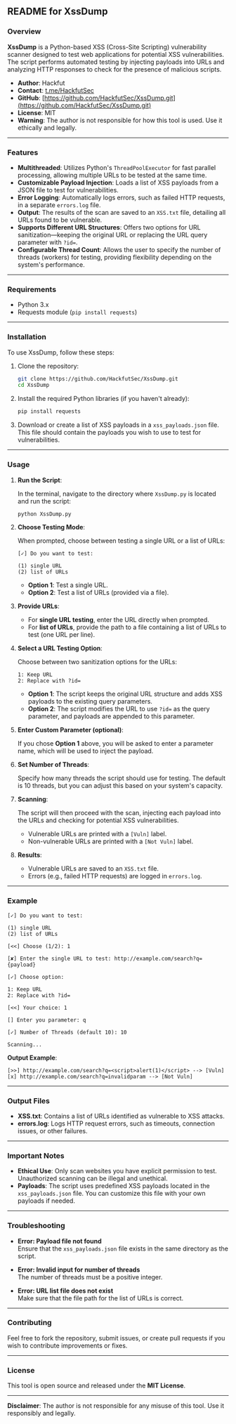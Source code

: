 ## **README for XssDump**

### Overview

**XssDump** is a Python-based XSS (Cross-Site Scripting) vulnerability scanner designed to test web applications for potential XSS vulnerabilities. The script performs automated testing by injecting payloads into URLs and analyzing HTTP responses to check for the presence of malicious scripts.

- **Author**: Hackfut
- **Contact**: [t.me/HackfutSec](https://t.me/HackfutSec)
- **GitHub**: [https://github.com/HackfutSec/XssDump.git](https://github.com/HackfutSec/XssDump.git)
- **License**: MIT
- **Warning**: The author is not responsible for how this tool is used. Use it ethically and legally.

---

### Features

- **Multithreaded**: Utilizes Python's `ThreadPoolExecutor` for fast parallel processing, allowing multiple URLs to be tested at the same time.
- **Customizable Payload Injection**: Loads a list of XSS payloads from a JSON file to test for vulnerabilities.
- **Error Logging**: Automatically logs errors, such as failed HTTP requests, in a separate `errors.log` file.
- **Output**: The results of the scan are saved to an `XSS.txt` file, detailing all URLs found to be vulnerable.
- **Supports Different URL Structures**: Offers two options for URL sanitization—keeping the original URL or replacing the URL query parameter with `?id=`.
- **Configurable Thread Count**: Allows the user to specify the number of threads (workers) for testing, providing flexibility depending on the system's performance.

---

### Requirements

- Python 3.x
- Requests module (`pip install requests`)

---

### Installation

To use XssDump, follow these steps:

1. Clone the repository:

   ```bash
   git clone https://github.com/HackfutSec/XssDump.git
   cd XssDump
   ```

2. Install the required Python libraries (if you haven't already):

   ```bash
   pip install requests
   ```

3. Download or create a list of XSS payloads in a `xss_payloads.json` file. This file should contain the payloads you wish to use to test for vulnerabilities.

---

### Usage

1. **Run the Script**:

   In the terminal, navigate to the directory where `XssDump.py` is located and run the script:

   ```bash
   python XssDump.py
   ```

2. **Choose Testing Mode**:

   When prompted, choose between testing a single URL or a list of URLs:

   ```plaintext
   [✓] Do you want to test:
   
   (1) single URL
   (2) list of URLs
   ```

   - **Option 1**: Test a single URL.
   - **Option 2**: Test a list of URLs (provided via a file).

3. **Provide URLs**:

   - For **single URL testing**, enter the URL directly when prompted.
   - For **list of URLs**, provide the path to a file containing a list of URLs to test (one URL per line).

4. **Select a URL Testing Option**:

   Choose between two sanitization options for the URLs:

   ```plaintext
   1: Keep URL
   2: Replace with ?id=
   ```

   - **Option 1**: The script keeps the original URL structure and adds XSS payloads to the existing query parameters.
   - **Option 2**: The script modifies the URL to use `?id=` as the query parameter, and payloads are appended to this parameter.

5. **Enter Custom Parameter (optional)**:

   If you chose **Option 1** above, you will be asked to enter a parameter name, which will be used to inject the payload.

6. **Set Number of Threads**:

   Specify how many threads the script should use for testing. The default is 10 threads, but you can adjust this based on your system's capacity.

7. **Scanning**:

   The script will then proceed with the scan, injecting each payload into the URLs and checking for potential XSS vulnerabilities.

   - Vulnerable URLs are printed with a `[Vuln]` label.
   - Non-vulnerable URLs are printed with a `[Not Vuln]` label.

8. **Results**:

   - Vulnerable URLs are saved to an `XSS.txt` file.
   - Errors (e.g., failed HTTP requests) are logged in `errors.log`.

---

### Example

```plaintext
[✓] Do you want to test:

(1) single URL
(2) list of URLs

[<<] Choose (1/2): 1

[✘] Enter the single URL to test: http://example.com/search?q={payload}

[✓] Choose option:

1: Keep URL
2: Replace with ?id=

[<<] Your choice: 1

[] Enter you parameter: q

[✓] Number of Threads (default 10): 10

Scanning...
```

**Output Example**:

```plaintext
[>>] http://example.com/search?q=<script>alert(1)</script> --> [Vuln]
[x] http://example.com/search?q=invalidparam --> [Not Vuln]
```

---

### Output Files

- **XSS.txt**: Contains a list of URLs identified as vulnerable to XSS attacks.
- **errors.log**: Logs HTTP request errors, such as timeouts, connection issues, or other failures.

---

### Important Notes

- **Ethical Use**: Only scan websites you have explicit permission to test. Unauthorized scanning can be illegal and unethical.
- **Payloads**: The script uses predefined XSS payloads located in the `xss_payloads.json` file. You can customize this file with your own payloads if needed.

---

### Troubleshooting

- **Error: Payload file not found**  
  Ensure that the `xss_payloads.json` file exists in the same directory as the script.

- **Error: Invalid input for number of threads**  
  The number of threads must be a positive integer.

- **Error: URL list file does not exist**  
  Make sure that the file path for the list of URLs is correct.

---

### Contributing

Feel free to fork the repository, submit issues, or create pull requests if you wish to contribute improvements or fixes.

---

### License

This tool is open source and released under the **MIT License**.

--- 

**Disclaimer**: The author is not responsible for any misuse of this tool. Use it responsibly and legally.
